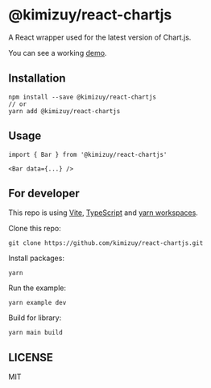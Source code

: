 # @kimizuy/react-chartjs

A React wrapper used for the latest version of Chart.js.

You can see a working [demo](https://kimizuy.github.io/react-chartjs/).

## Installation

```
npm install --save @kimizuy/react-chartjs
// or
yarn add @kimizuy/react-chartjs
```

## Usage

```
import { Bar } from '@kimizuy/react-chartjs'

<Bar data={...} />
```

## For developer

This repo is using [Vite](https://vitejs.dev/), [TypeScript](https://www.typescriptlang.org/) and [yarn workspaces](https://classic.yarnpkg.com/lang/en/docs/workspaces/).

Clone this repo:

```
git clone https://github.com/kimizuy/react-chartjs.git
```

 Install packages:

```
yarn
```

Run the example:

```
yarn example dev
```

Build for library:

```
yarn main build
```

## LICENSE

MIT
